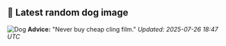 ## 🐶 Latest random dog image
![Dog](https://images.dog.ceo/breeds/collie-border/n02106166_5607.jpg)
**Advice:** "Never buy cheap cling film."
*Updated: 2025-07-26 18:47 UTC*
